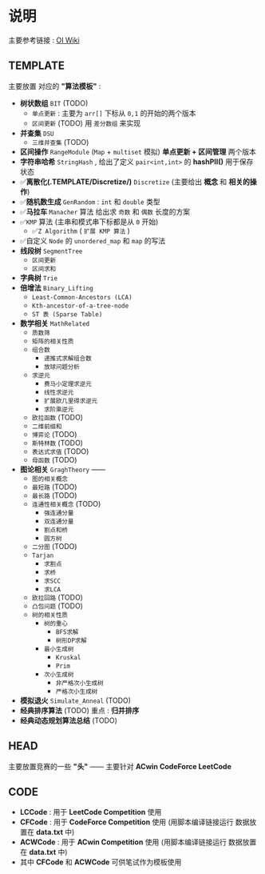 # 说明

主要参考链接 : [OI Wiki](https://oi-wiki.org/)

## TEMPLATE

主要放置 对应的 **"算法模板"** :

- **树状数组** `BIT` (TODO)
  - `单点更新` : 主要为 `arr[]` 下标从 `0,1` 的开始的两个版本
  - `区间更新` (TODO) 用 `差分数组` 来实现
- **并查集** `DSU`
  - `三维并查集` (TODO)
- **区间操作** `RangeModule`  (`Map` + `multiset` 模拟) **单点更新 + 区间管理** 两个版本
- **字符串哈希** `StringHash` , 给出了定义 `pair<int,int>` 的 **hashPII()** 用于保存状态
- ✅**离散化(.TEMPLATE/Discretize/)** `Discretize` (主要给出 **概念** 和 **相关的操作**)
- ✅**随机数生成** `GenRandom` : `int` 和 `double` 类型
- ✅**马拉车** `Manacher` 算法 给出求 `奇数` 和 `偶数` 长度的方案
- ✅`KMP` 算法 (主串和模式串下标都是从 `0` 开始)
  - ✅`Z Algorithm` ( `扩展 KMP 算法` )
- ✅自定义 `Node` 的 `unordered_map` 和 `map` 的写法
- **线段树** `SegmentTree`
  - `区间更新`
  - `区间求和`
- **字典树** `Trie`
- **倍增法** `Binary_Lifting`
  - `Least-Common-Ancestors (LCA)`
  - `Kth-ancestor-of-a-tree-node`
  - `ST 表 (Sparse Table)`
- **数学相关** `MathRelated`
  - `质数筛`
  - `矩阵的相关性质`
  - `组合数`
    - `递推式求解组合数`
    - `放球问题分析`
  - `求逆元`
    - `费马小定理求逆元`
    - `线性求逆元`
    - `扩展欧几里得求逆元`
    - `求阶乘逆元`
  - `欧拉函数` (TODO)
  - `二维前缀和`
  - `博弈论` (TODO)
  - `斯特林数` (TODO)
  - `表达式求值` (TODO)
  - `母函数` (TODO)
- **图论相关** `GraghTheory` ——
  - `图的相关概念`
  - `最短路` (TODO)
  - `最长路` (TODO)
  - `连通性相关概念` (TODO)
    - `强连通分量`
    - `双连通分量`
    - `割点和桥`
    - `圆方树`
  - `二分图` (TODO)
  - `Tarjan`
    - `求割点`
    - `求桥`
    - `求SCC`
    - `求LCA`
  - `欧拉回路` (TODO)
  - `凸包问题` (TODO)
  - `树的相关性质`
    - `树的重心`
      - `BFS求解`
      - `树形DP求解`
    - `最小生成树`
      - `Kruskal`
      - `Prim`
    - `次小生成树`
      - `非严格次小生成树`
      - `严格次小生成树`
- **模拟退火** `Simulate_Anneal` (TODO)
- **经典排序算法** (TODO) 重点 : **归并排序**
- **经典动态规划算法总结** (TODO)

## HEAD

主要放置竞赛的一些 **"头"** —— 主要针对 **ACwin CodeForce LeetCode**

## CODE

- **LCCode** : 用于 **LeetCode Competition** 使用
- **CFCode** : 用于 **CodeForce Competition** 使用 (用脚本编译链接运行 数据放置在 **data.txt** 中)
- **ACWCode** : 用于 **ACwin Competition** 使用 (用脚本编译链接运行 数据放置在 **data.txt** 中)
- 其中 **CFCode** 和 **ACWCode** 可供笔试作为模板使用
